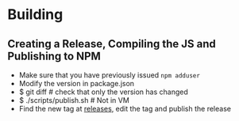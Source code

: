 # Building

## Creating a Release, Compiling the JS and Publishing to NPM

  - Make sure that you have previously issued `npm adduser`
  - Modify the version in package.json
  - $ git diff # check that only the version has changed
  - $ ./scripts/publish.sh # Not in VM
  - Find the new tag at [releases](https://github.com/redgeoff/mson/releases), edit the tag and publish the release